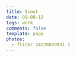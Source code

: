 ```yaml
---
title: Scout
date: 09-09-12
tags: work
comments: false
template: page
photos:
  - flickr 24228889931 s
---
```

